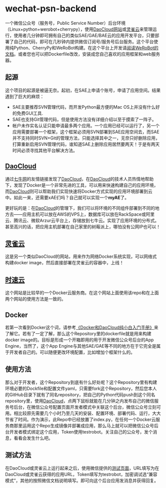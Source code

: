 # wechat-psn-backend
一个微信公众号（服务号，Public Service Number）后台环境（Linux+python+werobot+cherrypy），使用[DaoCloud网站][1]或[灵雀云][4]来管理运行，使用者几分钟即可拥有自己的类似SAE/GAE/BAE云的应用开发平台，只要部署了自己的代码，即可在几秒钟内提供微信订阅号/服务号后台服务。这个平台使用纯Python、CherryPy和WeRoBot构建。在这个平台上开发请[阅读WeRoBot的文档][5]。或者您也可以把Dockerfile改改，安装成您自己喜欢的应用框架和web服务器。

## 起源
这个项目的起源是被逼无奈。起初，在SAE上申请个账号，申请了应用空间。结果遇到了巨大的麻烦：
- SAE主要推荐SVN管理代码，而开发Python最方便的Mac OS上并没有什么好的免费GUI工具.
- SAE也支持Git管理代码，但是使用方法没有详细介绍以至于摸索了一阵子。
- 帐户未作实名认证只能申请最多两个应用。一个应用已经可以运行了，另一个应用需要部署一个框架，这个框架必须用SVN部署到SAE应用空间去，而SAE并不支持同时SVN+Git的管理方法，只能选择其中之一，无奈只好删除应用，打算重新启用SVN管理代码，谁知道SAE上删除应用居然要两天！于是有两天时间必须寻找其他平台解决方法。

## [DaoCloud][1]
通过[七牛网][2]的友情链接发现了[DaoCloud][1]，在[DaoCloud][1]的技术人员热情地帮助下，发现了Docker是一个非常先进的工具，可以用来快速构建自己的应用环境，而[DaoCloud][1]则可以帮助我们实现快速将Docker方式实现的应用环境部署到云中。如此一来，还需要xAE们吗？自己就可以实现一个**myAE**了。

更好玩的是：在[DaoCloud][1]的管理下，我们可以将环境的不同组件部署到不同的地方去——应用主机可以放在AWS的VPS上，数据库可以放在RackSpace或阿里云、腾讯云、微软Arzur云平台上，存储放到七牛云。实现了应用环境的分布式。甚至高兴的话，把应用主机部署在自己家里的树莓派上，哪怕没有公网IP也可以！

## [灵雀云][4]
这是另一个类似DaoCloud的网站，用来作为网络Docker系统实现，可以网络式构建docker image，然后直接部署在灵雀云的容器中，上线！

## [时速云][7]
这个网站是比较早的一个Docker云服务商。在这个网站上面使用该repo和在上面两个网站的使用方法是一致的。

## Docker

若第一次看到Docker这个词，请参考[《Docker和DaoCloud纯小白入门手册》][3]来了解它。若有了一定了解，那么这个Repository里的dockerfile就是用来构建docker image的。目标是形成一个开箱即用的用于开发微信公众号后台的App Engine，当然了，这个App Engine与其他SAE/GAE等不同的地方在于它完全是属于开发者自己的。可以随便更改环境配置，比如增加个框架什么的。

## 使用方法

那么对于开发者，这个Repository到底有什么好处呢？这个Repository里有构建环境必要的Dockfile和配置文件yaml，只需要fork这个Repository，然后您本人的GitHub目录下就有了同名repository，把自己的Python代码push到这个同名repository里，使用[DaoCloud][1]，点两下鼠标就能在几分钟之内发布自己的微信服务号后台，在微信公众号配置页面开发者模式中关联这个后台，微信公众号立刻可用。相比较原先需要几个小时乃至几天的安装、配置环境、部署代码、运行，大大节省了时间。作为演示，此Repo中已经放置了index.py，在任何一个Docker云服务商那里运用这个Repo生成镜像并部署成应用，那么马上就可以把微信公众号后台开发者模式绑定这个应用，Token使用testrobot。关注自己的公众号，发个消息，看看会发生什么吧。

## 测试方法
在DaoCloud或灵雀云上运行起来之后，使用微信提供的[测试页面][6]，URL填写为在DaoCloud或灵雀云获得的应用URL，Token填写为testrobot，加密调试选“兼容模式”，其他的按照微信文档说明填写。即可向这个后台应用发消息并获得回复。

[1]: <https://account.daocloud.io/signup?invite_code=nsvv3jvpfve4ejlapnze>
[2]: <http://www.qiniu.com>
[3]: <./Docker和DaoCloud纯小白入门手册.md>
[4]: <http://www.alauda.cn>
[5]: <https://werobot.readthedocs.org/en/latest/>
[6]: <https://mp.weixin.qq.com/debug/cgi-bin/apiinfo?t=index&type=%E6%B6%88%E6%81%AF%E6%8E%A5%E5%8F%A3%E8%B0%83%E8%AF%95&form=%E6%96%87%E6%9C%AC%E6%B6%88%E6%81%AF>
[7]: <http://www.tenxcloud.com>
